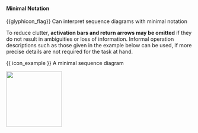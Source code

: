 <div id="title">

#### Minimal Notation

</div>

<span id="prereqs"></span>

<span id="outcomes">{{glyphicon_flag}} Can interpret sequence diagrams with minimal notation</span>

<div id="body">

To reduce clutter, **activation bars and return arrows may be omitted** if they do not result in ambiguities or loss of information. Informal operation descriptions such as those given in the example below can be used, if more precise details are not required for the task at hand.

<tip-box>

{{ icon_example }} A minimal sequence diagram

<!-- TODO: add a more detailed version of the SD for comparison -->

<img src="{{baseUrl}}/uml/sequenceDiagrams/minimalNotation/images/textLogic.png" height="150" />
<p/>

</tip-box>

</div>

<div id="extras">
</div>